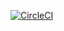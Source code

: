 [![CircleCI](https://circleci.com/gh/temmiezy/movierec/tree/main.svg?style=svg)](https://circleci.com/gh/temmiezy/movierec/tree/main)